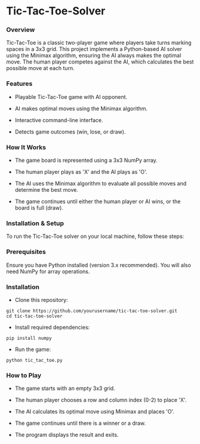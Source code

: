 # Tic-Tac-Toe-Solver

### Overview

Tic-Tac-Toe is a classic two-player game where players take turns marking spaces in a 3x3 grid. This project implements a Python-based AI solver using the Minimax algorithm, ensuring the AI always makes the optimal move. The human player competes against the AI, which calculates the best possible move at each turn.

### Features

- Playable Tic-Tac-Toe game with AI opponent.

- AI makes optimal moves using the Minimax algorithm.

- Interactive command-line interface.

- Detects game outcomes (win, lose, or draw).

### How It Works

- The game board is represented using a 3x3 NumPy array.

- The human player plays as 'X' and the AI plays as 'O'.

- The AI uses the Minimax algorithm to evaluate all possible moves and determine the best move.

- The game continues until either the human player or AI wins, or the board is full (draw).

### Installation & Setup

To run the Tic-Tac-Toe solver on your local machine, follow these steps:

### Prerequisites

Ensure you have Python installed (version 3.x recommended). You will also need NumPy for array operations.

### Installation

- Clone this repository:

```
git clone https://github.com/yourusername/tic-tac-toe-solver.git
cd tic-tac-toe-solver
```

- Install required dependencies:

```
pip install numpy
```
- Run the game:

```
python tic_tac_toe.py
```

### How to Play

- The game starts with an empty 3x3 grid.

- The human player chooses a row and column index (0-2) to place 'X'.

- The AI calculates its optimal move using Minimax and places 'O'.

- The game continues until there is a winner or a draw.

- The program displays the result and exits.
